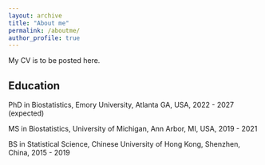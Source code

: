 ```yaml
---
layout: archive
title: "About me"
permalink: /aboutme/
author_profile: true
---
```


My CV is to be posted here. 


Education
------

PhD in Biostatistics, Emory University, Atlanta GA, USA, 2022 - 2027 (expected)

MS in Biostatistics, University of Michigan, Ann Arbor, MI, USA, 2019 - 2021

BS in Statistical Science, Chinese University of Hong Kong, Shenzhen, China, 2015 - 2019
